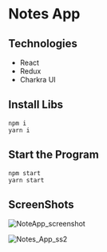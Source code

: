 # Notes App

## Technologies
- React
- Redux
- Charkra UI

## Install Libs
``` 
npm i 
yarn i 
```
## Start the Program
```
npm start
yarn start
```

## ScreenShots

![NoteApp_screenshot](https://user-images.githubusercontent.com/60034063/148541111-5bf43228-ffa8-4863-9b99-87add2c1c605.PNG)


![Notes_App_ss2](https://user-images.githubusercontent.com/60034063/148541821-b0832d4e-26eb-4f99-80e7-66292a30431d.PNG)
